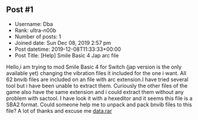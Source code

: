## Post #1
- Username: Dba
- Rank: ultra-n00b
- Number of posts: 1
- Joined date: Sun Dec 08, 2019 2:57 pm
- Post datetime: 2019-12-08T11:33:33+00:00
- Post Title: [Help] Smile Basic 4 Jap arc file

Hello,i am trying to mod Smile Basic 4 for Switch (jap version is the only available yet) changing the vibration files it included for the one i want.
All 62 bnvib files  are included on an file with arc extension.I have tried several tool but i have been unable to extract them.
Curiously the other files of the game also have the same extension and i could extract them without any problem with sactool.
I have look it with a hexeditor and it seems this file is a SBA2 format.
Could someone help me to unpack and pack bnvib files to this file? A lot of thanks and excuse me
[data.rar](https://xentaxbackup.github.io/file/17163_data.rar)
